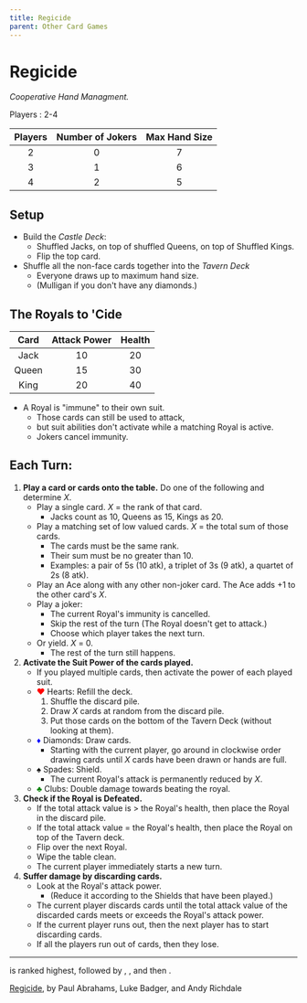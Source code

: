 ```yaml
---
title: Regicide
parent: Other Card Games
---
```


# Regicide

*Cooperative Hand Managment.*

Players
: 2-4

| Players | Number of Jokers | Max Hand Size |
|:-:|:-:|:-:|
| 2 | 0 | 7 |
| 3 | 1 | 6 |
| 4 | 2 | 5 |


## Setup

- Build the *Castle Deck*:
    - Shuffled Jacks, on top of shuffled Queens, on top of Shuffled Kings.
    - Flip the top card.
- Shuffle all the non-face cards together into the *Tavern Deck*
    - Everyone draws up to maximum hand size.
    - (Mulligan if you don't have any diamonds.)



## The Royals to 'Cide

| Card | Attack Power | Health |
|:-:|:-:|:-:|
| Jack | 10 | 20 |
| Queen | 15 | 30 |
| King | 20 | 40 |

- A Royal is "immune" to their own suit. 
    - Those cards can still be used to attack, 
    - but suit abilities don't activate while a matching Royal is active.
    - Jokers cancel immunity.



## Each Turn:

1. **Play a card or cards onto the table.** Do one of the following and determine *X*.
    - Play a single card. *X* = the rank of that card.
        - Jacks count as 10, Queens as 15, Kings as 20.
    - Play a matching set of low valued cards. *X* = the total sum of those cards.
        - The cards must be the same rank.
        - Their sum must be no greater than 10.
        - Examples: a pair of 5s (10 atk), a triplet of 3s (9 atk), a quartet of 2s (8 atk).
    - Play an Ace along with any other non-joker card. The Ace adds +1 to the other card's *X*.
    - Play a joker:
        - The current Royal's immunity is cancelled. 
        - Skip the rest of the turn (The Royal doesn't get to attack.)
        - Choose which player takes the next turn.
    - Or yield. *X* = 0. 
        - The rest of the turn still happens.
2. **Activate the Suit Power of the cards played.**
    - If you played multiple cards, then activate the power of each played suit.
    - <b><span style="color:red">♥</span></b> Hearts: Refill the deck.
        1. Shuffle the discard pile.
        2. Draw *X* cards at random from the discard pile.
        3. Put those cards on the bottom of the Tavern Deck (without looking at them).
    - <b><span style="color:blue">♦</span></b> Diamonds: Draw cards.
        - Starting with the current player, go around in clockwise order drawing cards until *X* cards have been drawn or hands are full.
    - <b><span style="color:black">♠</span></b> Spades: Shield.
        - The current Royal's attack is permanently reduced by *X*.
    - <b><span style="color:green">♣</span></b> Clubs: Double damage towards beating the royal.
3. **Check if the Royal is Defeated.** 
    - If the total attack value is > the Royal's health, then place the Royal in the discard pile.
    - If the total attack value = the Royal's health, then place the Royal on top of the Tavern deck.
    - Flip over the next Royal.
    - Wipe the table clean.
    - The current player immediately starts a new turn.
4. **Suffer damage by discarding cards.**
    - Look at the Royal's attack power.
        - (Reduce it according to the Shields that have been played.)
    - The current player discards cards until the total attack value of the discarded cards meets or exceeds the Royal's attack power.
    - If the current player runs out, then the next player has to start discarding cards.
    - If all the players run out of cards, then they lose.

---

 is ranked highest, followed by  ,   , and then  . 

[Regicide](https://www.badgersfrommars.com/regicide), by Paul Abrahams, Luke Badger, and Andy Richdale